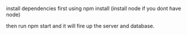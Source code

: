 install dependencies first using npm install (install node if you dont have node)

then run npm start and it will fire up the server and database.
